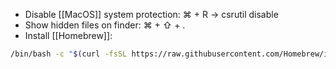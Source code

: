 - Disable [[MacOS]] system protection:
	⌘ + R -> csrutil disable
- Show hidden files on finder:
	⌘ + ⇧ + .
- Install [[Homebrew]]:
```bash
/bin/bash -c "$(curl -fsSL https://raw.githubusercontent.com/Homebrew/install/HEAD/install.sh)"
```
	
